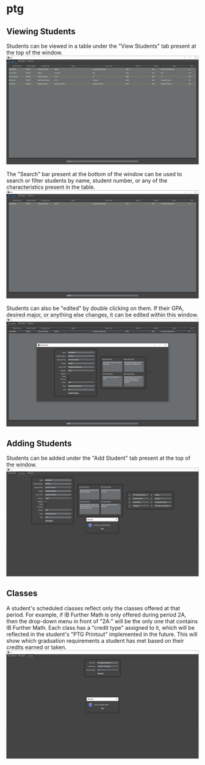 # ptg
## Viewing Students

Students can be viewed in a table under the "View Students" tab present at the top of the window.
![alt text](pics/viewstudent.PNG "View Student Table")

The "Search" bar present at the bottom of the window can be used to search or filter students by name, student number, or any of the characteristics present in the table.
![alt text](pics/studentsearch.PNG "Search Student Table")

Students can also be "edited" by double clicking on them. If their GPA, desired major, or anything else changes, it can be edited within this window.
![alt text](pics/editstudent.PNG "Edit Student")

## Adding Students

Students can be added under the "Add Student" tab present at the top of the window.
![alt text](pics/addstudent.PNG "Add Student")

## Classes

A student's scheduled classes reflect only the classes offered at that period. For example, if IB Further Math is only offered during period 2A, then the drop-down menu in front of "2A:" will be the only one that contains IB Further Math. Each class has a "credit type" assigned to it, which will be reflected in the student's "PTG Printout" implemented in the future. This will show which graduation requirements a student has met based on their credits earned or taken.
![alt text](pics/addclass.PNG "Add Class")
